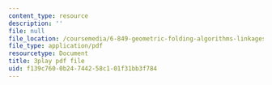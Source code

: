 ```yaml
---
content_type: resource
description: ''
file: null
file_location: /coursemedia/6-849-geometric-folding-algorithms-linkages-origami-polyhedra-fall-2012/f139c7600b24744258c101f31bb3f784_Ao9qzPPfTJM.pdf
file_type: application/pdf
resourcetype: Document
title: 3play pdf file
uid: f139c760-0b24-7442-58c1-01f31bb3f784
---
```

